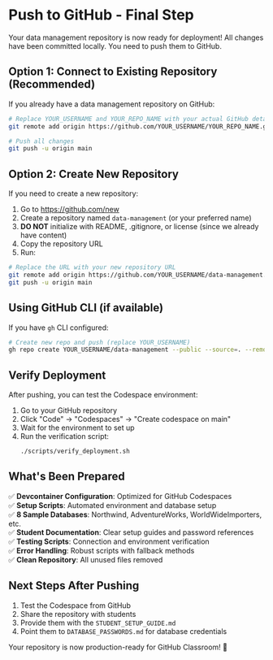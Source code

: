 # Push to GitHub - Final Step

Your data management repository is now ready for deployment! All changes have been committed locally. You need to push them to GitHub.

## Option 1: Connect to Existing Repository (Recommended)

If you already have a data management repository on GitHub:

```bash
# Replace YOUR_USERNAME and YOUR_REPO_NAME with your actual GitHub details
git remote add origin https://github.com/YOUR_USERNAME/YOUR_REPO_NAME.git

# Push all changes
git push -u origin main
```

## Option 2: Create New Repository

If you need to create a new repository:

1. Go to https://github.com/new
2. Create a repository named `data-management` (or your preferred name)
3. **DO NOT** initialize with README, .gitignore, or license (since we already have content)
4. Copy the repository URL
5. Run:

```bash
# Replace the URL with your new repository URL
git remote add origin https://github.com/YOUR_USERNAME/data-management.git
git push -u origin main
```

## Using GitHub CLI (if available)

If you have `gh` CLI configured:

```bash
# Create new repo and push (replace YOUR_USERNAME)
gh repo create YOUR_USERNAME/data-management --public --source=. --remote=origin --push
```

## Verify Deployment

After pushing, you can test the Codespace environment:

1. Go to your GitHub repository
2. Click "Code" → "Codespaces" → "Create codespace on main"
3. Wait for the environment to set up
4. Run the verification script:
   ```bash
   ./scripts/verify_deployment.sh
   ```

## What's Been Prepared

✅ **Devcontainer Configuration**: Optimized for GitHub Codespaces  
✅ **Setup Scripts**: Automated environment and database setup  
✅ **8 Sample Databases**: Northwind, AdventureWorks, WorldWideImporters, etc.  
✅ **Student Documentation**: Clear setup guides and password references  
✅ **Testing Scripts**: Connection and environment verification  
✅ **Error Handling**: Robust scripts with fallback methods  
✅ **Clean Repository**: All unused files removed  

## Next Steps After Pushing

1. Test the Codespace from GitHub
2. Share the repository with students
3. Provide them with the `STUDENT_SETUP_GUIDE.md`
4. Point them to `DATABASE_PASSWORDS.md` for database credentials

Your repository is now production-ready for GitHub Classroom! 🚀
